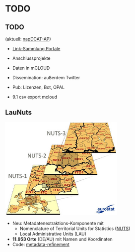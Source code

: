 # TODO

## TODO

 (aktuell: [napDCAT-AP](https://its-platform.eu/highlights/progressing-metadata-national-access-points))


- [Link-Sammlung Portale](https://github.com/projekt-opal/doc/wiki/Open-Data-Portals)


- Anschlussprojekte
- Daten in mCLOUD
- Dissemination: außerdem Twitter
- Pub: Lizenzen, Bot, OPAL

- 9.1 csv export mcloud

## LauNuts

![](../Medien/AP3.5-Nuts.jpg)

- Neu: Metadatenextraktions-Komponente mit  
    - Nomenclature of Territorial Units for Statistics ([NUTS](https://ec.europa.eu/eurostat/web/nuts/background))
    - Local Administrative Units (LAU)
- **11.953 Orte** (DE/AU) mit Namen und Koordinaten
- Code: [metadata-refinement](https://github.com/projekt-opal/metadata-refinement)